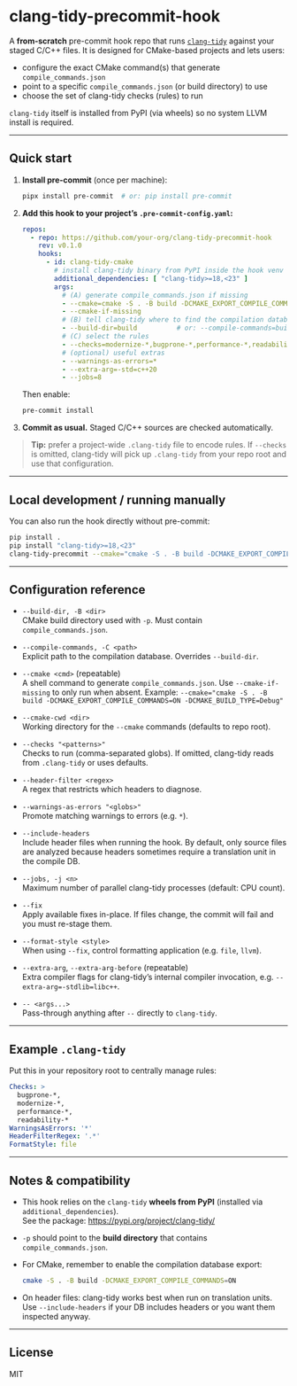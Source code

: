 # clang-tidy-precommit-hook

A **from-scratch** pre-commit hook repo that runs [`clang-tidy`](https://clang.llvm.org/extra/clang-tidy/) against your staged C/C++ files.
It is designed for CMake-based projects and lets users:

- configure the exact CMake command(s) that generate `compile_commands.json`
- point to a specific `compile_commands.json` (or build directory) to use
- choose the set of clang-tidy checks (rules) to run

`clang-tidy` itself is installed from PyPI (via wheels) so no system LLVM install is required.

---

## Quick start

1. **Install pre-commit** (once per machine):

   ```bash
   pipx install pre-commit  # or: pip install pre-commit
   ```

2. **Add this hook to your project’s `.pre-commit-config.yaml`:**

   ```yaml
   repos:
     - repo: https://github.com/your-org/clang-tidy-precommit-hook
       rev: v0.1.0
       hooks:
         - id: clang-tidy-cmake
           # install clang-tidy binary from PyPI inside the hook venv
           additional_dependencies: [ "clang-tidy>=18,<23" ]
           args:
             # (A) generate compile_commands.json if missing
             - --cmake=cmake -S . -B build -DCMAKE_EXPORT_COMPILE_COMMANDS=ON -DCMAKE_BUILD_TYPE=Debug
             - --cmake-if-missing
             # (B) tell clang-tidy where to find the compilation database
             - --build-dir=build          # or: --compile-commands=build/compile_commands.json
             # (C) select the rules
             - --checks=modernize-*,bugprone-*,performance-*,readability-*
             # (optional) useful extras
             - --warnings-as-errors=*
             - --extra-arg=-std=c++20
             - --jobs=8
   ```

   Then enable:

   ```bash
   pre-commit install
   ```

3. **Commit as usual.** Staged C/C++ sources are checked automatically.

> **Tip:** prefer a project-wide `.clang-tidy` file to encode rules. If `--checks` is omitted,
> clang-tidy will pick up `.clang-tidy` from your repo root and use that configuration.

---

## Local development / running manually

You can also run the hook directly without pre-commit:

```bash
pip install .
pip install "clang-tidy>=18,<23"
clang-tidy-precommit --cmake="cmake -S . -B build -DCMAKE_EXPORT_COMPILE_COMMANDS=ON" --cmake-if-missing --build-dir build --checks "bugprone-*,modernize-*" path/to/file.cpp
```

---

## Configuration reference

- `--build-dir, -B <dir>`  
  CMake build directory used with `-p`. Must contain `compile_commands.json`.

- `--compile-commands, -C <path>`  
  Explicit path to the compilation database. Overrides `--build-dir`.

- `--cmake <cmd>` (repeatable)  
  A shell command to generate `compile_commands.json`. Use `--cmake-if-missing` to only run when absent.
  Example: `--cmake="cmake -S . -B build -DCMAKE_EXPORT_COMPILE_COMMANDS=ON -DCMAKE_BUILD_TYPE=Debug"`

- `--cmake-cwd <dir>`  
  Working directory for the `--cmake` commands (defaults to repo root).

- `--checks "<patterns>"`  
  Checks to run (comma-separated globs). If omitted, clang-tidy reads from `.clang-tidy` or uses defaults.

- `--header-filter <regex>`  
  A regex that restricts which headers to diagnose.

- `--warnings-as-errors "<globs>"`  
  Promote matching warnings to errors (e.g. `*`).

- `--include-headers`  
  Include header files when running the hook. By default, only source files are analyzed because headers
  sometimes require a translation unit in the compile DB.

- `--jobs, -j <n>`  
  Maximum number of parallel clang-tidy processes (default: CPU count).

- `--fix`  
  Apply available fixes in-place. If files change, the commit will fail and you must re-stage them.

- `--format-style <style>`  
  When using `--fix`, control formatting application (e.g. `file`, `llvm`).

- `--extra-arg`, `--extra-arg-before` (repeatable)  
  Extra compiler flags for clang-tidy’s internal compiler invocation, e.g. `--extra-arg=-stdlib=libc++`.

- `-- <args...>`  
  Pass-through anything after `--` directly to `clang-tidy`.

---

## Example `.clang-tidy`

Put this in your repository root to centrally manage rules:

```yaml
Checks: >
  bugprone-*,
  modernize-*,
  performance-*,
  readability-*
WarningsAsErrors: '*'
HeaderFilterRegex: '.*'
FormatStyle: file
```

---

## Notes & compatibility

- This hook relies on the `clang-tidy` **wheels from PyPI** (installed via `additional_dependencies`).  
  See the package: https://pypi.org/project/clang-tidy/

- `-p` should point to the **build directory** that contains `compile_commands.json`.

- For CMake, remember to enable the compilation database export:

  ```bash
  cmake -S . -B build -DCMAKE_EXPORT_COMPILE_COMMANDS=ON
  ```

- On header files: clang-tidy works best when run on translation units. Use `--include-headers`
  if your DB includes headers or you want them inspected anyway.

---

## License

MIT
